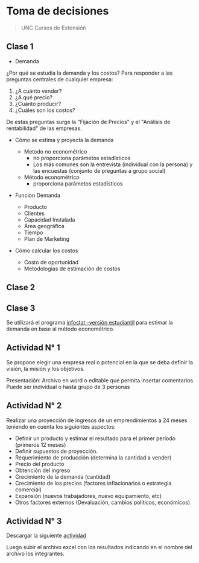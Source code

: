 # Toma de decisiones

>UNC Cursos de Extensión

## Clase 1

- Demanda

¿Por qué se estudia la demanda y los costos?
Para responder a las preguntas centrales de cualquier empresa:

1. ¿A cuánto vender?
2. ¿A qué precio?
3. ¿Cuánto producir?
4. ¿Cuáles son los costos?

De estas preguntas surge la "Fijación de Precios" y el "Análisis de rentabilidad" de las empresas.

- Cómo se estima y proyecta la demanda
  - Metodo no econométrico
    - no proporciona parámetos estadísticos
    - Los más comunes son la entrevista (individual con la persona) y las encuestas (conjunto de preguntas a grupo social)
  - Método econométrico
    - proporciona parámetos estadísticos

- Funcion Demanda
  - Producto
  - Clientes
  - Capacidad Instalada
  - Área geográfica
  - Tiempo
  - Plan de Marketing

- Cómo calcular los costos
  - Costo de oportunidad
  - Metodologías de estimación de costos


## Clase 2

## Clase 3

Se utilizará el programa [infostat -versión estudiantil](https://www.infostat.com.ar/index.php?mod=page&id=37) para estimar la demanda en base al método econométrico.

## Actividad N° 1

Se propone elegir una empresa real o potencial en la que se deba definir la visión, la misión y los objetivos.

Presentación: Archivo en word o editable que permita insertar comentarios
Puede ser individual o hasta grupo de 3 personas

## Actividad N° 2

Realizar una proyección de ingresos de un emprendimientos a 24 meses teniendo en cuenta los siguientes aspectos:

- Definir un producto y estimar el resultado para el primer período (primeros 12 meses)
- Definir supuestos de proyección.
- Requerimiento de producción (determina la cantidad a vender)
- Precio del producto
- Obtención del ingreso
- Crecimiento de la demanda (cantidad)
- Crecimiento de los precios (factores inflacionarios o estrategia comercial)
- Expansión (nuevos trabajadores, nuevo equipamiento, etc)
- Otros factores externos (Devaluación, cambios políticos, económicos)

## Actividad N° 3

Descargar la siguiente [actividad](https://1drv.ms/x/s!Ancf_9piIY1X9TfJ8MbikfjAFHVl)

Luego subir el archivo excel con los resultados indicando en el nombre del archivo los integrantes.

